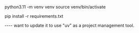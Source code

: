 python3.11 -m venv venv
source venv/bin/activate

pip install -r requirements.txt

---- want to update it to use "uv" as a project management tool.